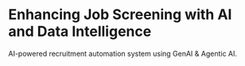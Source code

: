 # Enhancing Job Screening with AI and Data Intelligence

AI-powered recruitment automation system using GenAI & Agentic AI.